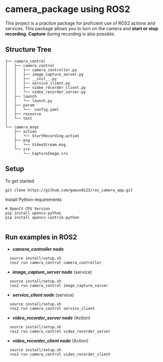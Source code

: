 # camera_package using ROS2
This project is a practice package for proficient use of ROS2 actions and services.
This package allows you to turn on the camera and **start or stop recording**. **Capture** during recording is also possible.

## Structure Tree
```
├── camera_control
│   ├── camera_control
│   │   ├── camera_controller.py
│   │   ├── image_capture_server.py
│   │   ├── __init__.py
│   │   ├── service_client.py
│   │   ├── video_recorder_client.py
│   │   └── video_recorder_server.py
│   ├── launch
│   │   └── launch.py
│   ├── param
│   │   └──  config.yaml
│   ├── resource
│   └── test
│
└── camera_msgs
    ├── action
    │   └── StartRecording.action
    ├── msg
    │   └── VideoStream.msg
    └── srv
        └── CaptureImage.srv

```
## Setup
To get started
```
git clone https://github.com/gaeun0123/ros_camera_app.git
```

Install Python requirements
```
# OpenCV CPU Version
pip install opencv-python
pip install opencv-contrib-python


```




## Run examples in ROS2
* ***camera_controller node***
```
  source install/setup.sh
  ros2 run camera_control camera_controller
```
* ***image_capture_server node*** (service)
```
  source install/setup.sh
  ros2 run camera_control image_capture_server
```

* ***service_client node*** (service)
```
  source install/setup.sh
  ros2 run camera_control service_client
```

* ***video_recorder_server node*** (Action)
```
  source install/setup.sh
  ros2 run camera_control video_recorder_server
```

* ***video_recorder_client node*** (Action)
```
  source install/setup.sh
  ros2 run camera_control video_recorder_client
```
